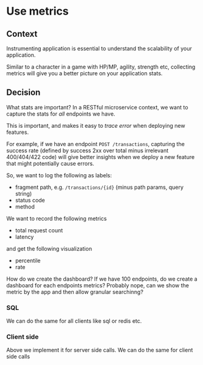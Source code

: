 # Use metrics

## Context

Instrumenting application is essential to understand the scalability of your application.

Similar to a character in a game with HP/MP, agility, strength etc, collecting metrics will give you a better picture on your application stats.


## Decision
What stats are important? In a RESTful microservice context, we want to capture the stats for *all* endpoints we have.

This is important, and makes it easy to *trace error* when deploying new features.

For example, if we have an endpoint `POST /transactions`, capturing the success rate (defined by success 2xx over total minus irrelevant 400/404/422 code) will give better insights when we deploy a new feature that might potentially cause errors.

So, we want to log the following as labels:
- fragment path, e.g. `/transactions/{id}` (minus path params, query string)
- status code
- method

We want to record the following metrics
- total request count
- latency

and get the following visualization 
- percentile
- rate

How do we create the dashboard? If we have 100 endpoints, do we create a dashboard for each endpoints metrics? Probably nope, can we show the metric by the app and then allow granular searchinng?

### SQL

We can do the same for all clients like sql or redis etc.

### Client side

Above we implement it for server side calls. We can do the same for client side calls 



